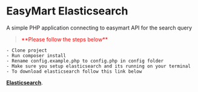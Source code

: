 # EasyMart Elasticsearch
A simple PHP application connecting to easymart API for the search query


<p>
  <blockquote style="color:red">
    **Please follow the steps below** 
  </blockquote>
</p>  
  
<div class="highlight">

    - Clone project
    - Run composer install
    - Rename config.example.php to config.php in config folder
    - Make sure you setup elasticsearch and its running on your terminal
    - To download elasticsearch follow this link below
 [**Elasticsearch**](https://www.elastic.co/downloads/elasticsearch).
</div>
